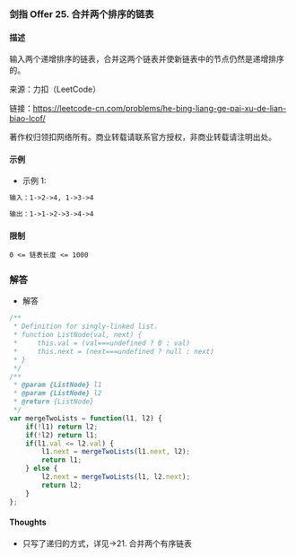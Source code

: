 ### 剑指 Offer 25. 合并两个排序的链表

#### 描述

输入两个递增排序的链表，合并这两个链表并使新链表中的节点仍然是递增排序的。

来源：力扣（LeetCode）

链接：https://leetcode-cn.com/problems/he-bing-liang-ge-pai-xu-de-lian-biao-lcof/

著作权归领扣网络所有。商业转载请联系官方授权，非商业转载请注明出处。

#### 示例

+ 示例 1:
```md
输入：1->2->4, 1->3->4

输出：1->1->2->3->4->4
```


#### 限制
```md
0 <= 链表长度 <= 1000
```

### 解答

+ 解答 
```js
/**
 * Definition for singly-linked list.
 * function ListNode(val, next) {
 *     this.val = (val===undefined ? 0 : val)
 *     this.next = (next===undefined ? null : next)
 * }
 */
/**
 * @param {ListNode} l1
 * @param {ListNode} l2
 * @return {ListNode}
 */
var mergeTwoLists = function(l1, l2) {
    if(!l1) return l2;
    if(!l2) return l1;
    if(l1.val <= l2.val) {
        l1.next = mergeTwoLists(l1.next, l2);
        return l1;
    } else {
        l2.next = mergeTwoLists(l1, l2.next);
        return l2;
    }
};
```


#### Thoughts

+ 只写了递归的方式，详见->21. 合并两个有序链表